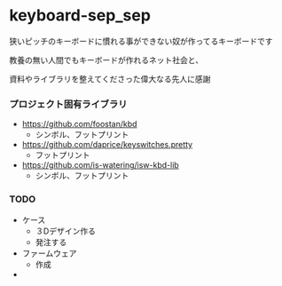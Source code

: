 # keyboard-sep_sep

狭いピッチのキーボードに慣れる事ができない奴が作ってるキーボードです



教養の無い人間でもキーボードが作れるネット社会と、

資料やライブラリを整えてくださった偉大なる先人に感謝



### プロジェクト固有ライブラリ

- https://github.com/foostan/kbd
  - シンボル、フットプリント
- https://github.com/daprice/keyswitches.pretty
  - フットプリント
- https://github.com/is-watering/isw-kbd-lib
  - シンボル、フットプリント






### TODO

- ケース
  - ３Dデザイン作る
  - 発注する
- ファームウェア
  - 作成
- 
